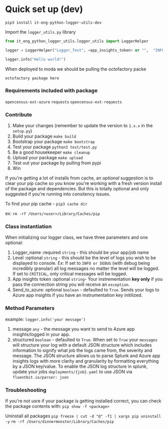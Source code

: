# Quick set up (dev)

`pip3 install it-eng-python-logger-utils-dev`

Import the `logger_utils.py` library

```python
from it_eng_python_logger_utils.logger_utils import LoggerHelper

logger = LoggerHelper("Logger_Test", <app_insights_token> or "",  "INFO")

logger.info("Hello wurld!")
```

When deployed to moda we should be pulling the octofactory packe

`octofactory package here`
### Requirements included with package

`opencensus-ext-azure`
`requests`
`opencensus-ext-requests`
### Contribute

1. Make your changes (remember to update the version to `1.x.x` in the `setup.py`)
2. Build your package `make build`
3. Bootstrap your package `make bootstrap`
4. Test your package `python3 test/test.py`
5. Be a good housekeeper `make cleanup`
6. Upload your package `make upload`
7. Test out your package by pulling from pypi
8. Win

If you're getting a lot of installs from cache, an _optional_ suggestion is to clear your pip cache so you know you're working with a fresh version install of the package and dependencies. But this is totally optional and only suggested if you're running into consitency issues.

To find your pip cache - `pip3 cache dir`

ex: `rm -rf /Users/<user>/Library/Caches/pip`


### Class instantiation

When initializing our logger class, we have three parameters and one optional:

1. Logger_name :required `string` - this should be your app/job name
2. Level :optional `string` - this should be the level of logs you wish to be displayed to console. Ex: If set to `INFO or DEBUG` (with debug being incredibly granular) all log messages no matter the level will be logged. If set to `CRITICAL`, only critical messages will be logged.
3. App insights token :optional `string`- Your instrementation **key only** if you pass the connection string you will receive an `exception`.
4. Send_to_azure: optional `boolean` - defaulted to `True`. Sends your logs to Azure app insights if you have an instrumentation key initilized.

### Method Parameters

example: `logger.info('your message')`

1. message `any` - the message you want to send to Azure app insights/logged in your app.
2. structured `boolean` - defaulted to `True`. When set to `True` your `messages` will structure your log with a default JSON structure which includes information to signify what job the logs came from, the severity and message. The JSON structure allows us to parse Splunk and Azure app insights logs with more clarity and granularity by formatting everything by a JSON key/value. To enable the JSON log structure in splunk, update your jobs `deployments/{job}.yaml` to use JSON via `fluentbit.io/parser: json`

### Troubleshooting

If you're not usre if your package is getting installed correct, you can check the package contents with: `pip show -f <package>`

Uninstall all packages
`pip freeze | cut -d "@" -f1 | xargs pip uninstall -y`
`rm -rf /Users/dinnermonster/Library/Caches/pip`
